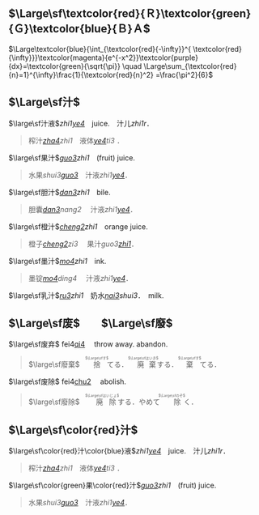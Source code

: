 <span lang=zh>

## $\Large\sf\textcolor{red}{Ｒ}\textcolor{green}{Ｇ}\textcolor{blue}{Ｂ}Ａ$

$\Large\textcolor{blue}{\int_{\textcolor{red}{-\infty}}^{ \textcolor{red}{\infty}}}\textcolor{magenta}{e^{-x^2}}\textcolor{purple}{dx}=\textcolor{green}{\sqrt{\pi}} \quad \Large\sum_{\textcolor{red}{n}=1}^{\infty}\frac{1}{\textcolor{red}{n}^2} =\frac{\pi^2}{6}$

## $\Large\sf汁$

$\large\sf汁液$*zhi1*[*ye4*]()　juice.　汁儿*zhi1r*．
>榨汁[*zha4*]()*zhi1*　液体[*ye4*]()*ti3* ．

$\large\sf果汁$[*guo3*]()*zhi1*　(fruit) juice.
>水果*shui3*[*guo3*]()　汁液*zhi1*[*ye4*]()．

$\large\sf胆汁$[*dan3*]()*zhi1*　bile.   
>胆囊[*dan3*]()*nang2* 　汁液*zhi1*[*ye4*]()．

$\large\sf橙汁$[*cheng2*]()*zhi1*　orange juice.
>橙子[*cheng2*]()*zi3* 　果汁*guo3*[*zhi1*]()．

$\large\sf墨汁$[*mo4*]()*zhi1*　ink.
>墨锭[*mo4*]()*ding4* 　汁液*zhi1*[*ye4*]()．


$\large\sf乳汁$[*ru3*]()*zhi1*　奶水[*nai3*]()*shui3*．　milk.


## $\Large\sf废$　　$\Large\sf廢$

$\large\sf废弃$ fei4[qi4]() 　throw away. abandon.   
>$\large\sf廢棄$　<span lang=ja><ruby>捨<rt>$\Large\sfす$</rt>てる．</ruby><ruby lang=ja> 廃棄 <rt>$\Large\sfはいき$</rt>する．</ruby><ruby lang=ja>棄<rt>$\Large\sfす$</rt>てる．</ruby>


$\large\sf废除$ fei4[chu2]() 　abolish.
>$\large\sf廢除$　<span lang=ja><ruby> 廃除 <rt>$\Large\sfはいじょ$</rt>する．</ruby>やめて<ruby lang=ja> 除 <rt>$\Large\sfのぞ$</rt>く．</ruby>  </span>  


## $\Large\sf\color{red}汁$

$\large\sf\color{red}汁\color{blue}液$*zhi1*[*ye4*]()　juice.　汁儿*zhi1r*．
>榨汁[*zha4*]()*zhi1*　液体[*ye4*]()*ti3* ．

$\large\sf\color{green}果\color{red}汁$[*guo3*]()*zhi1*　(fruit) juice.
>水果*shui3*[*guo3*]()　汁液*zhi1*[*ye4*]()．

